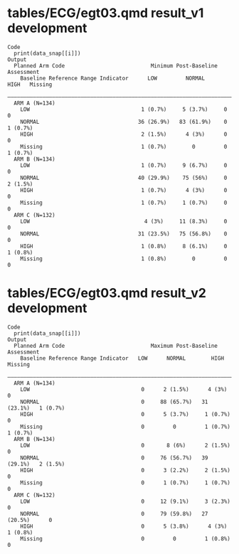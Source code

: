 # tables/ECG/egt03.qmd result_v1 development

    Code
      print(data_snap[[i]])
    Output
      Planned Arm Code                           Minimum Post-Baseline Assessment     
        Baseline Reference Range Indicator      LOW         NORMAL     HIGH   Missing 
      ————————————————————————————————————————————————————————————————————————————————
      ARM A (N=134)                                                                   
        LOW                                   1 (0.7%)     5 (3.7%)     0        0    
        NORMAL                               36 (26.9%)   83 (61.9%)    0     1 (0.7%)
        HIGH                                  2 (1.5%)      4 (3%)      0        0    
        Missing                               1 (0.7%)        0         0     1 (0.7%)
      ARM B (N=134)                                                                   
        LOW                                   1 (0.7%)     9 (6.7%)     0        0    
        NORMAL                               40 (29.9%)    75 (56%)     0     2 (1.5%)
        HIGH                                  1 (0.7%)      4 (3%)      0        0    
        Missing                               1 (0.7%)     1 (0.7%)     0        0    
      ARM C (N=132)                                                                   
        LOW                                    4 (3%)     11 (8.3%)     0        0    
        NORMAL                               31 (23.5%)   75 (56.8%)    0        0    
        HIGH                                  1 (0.8%)     8 (6.1%)     0     1 (0.8%)
        Missing                               1 (0.8%)        0         0        0    

# tables/ECG/egt03.qmd result_v2 development

    Code
      print(data_snap[[i]])
    Output
      Planned Arm Code                           Maximum Post-Baseline Assessment     
        Baseline Reference Range Indicator   LOW      NORMAL        HIGH      Missing 
      ————————————————————————————————————————————————————————————————————————————————
      ARM A (N=134)                                                                   
        LOW                                   0      2 (1.5%)      4 (3%)        0    
        NORMAL                                0     88 (65.7%)   31 (23.1%)   1 (0.7%)
        HIGH                                  0      5 (3.7%)     1 (0.7%)       0    
        Missing                               0         0         1 (0.7%)    1 (0.7%)
      ARM B (N=134)                                                                   
        LOW                                   0       8 (6%)      2 (1.5%)       0    
        NORMAL                                0     76 (56.7%)   39 (29.1%)   2 (1.5%)
        HIGH                                  0      3 (2.2%)     2 (1.5%)       0    
        Missing                               0      1 (0.7%)     1 (0.7%)       0    
      ARM C (N=132)                                                                   
        LOW                                   0     12 (9.1%)     3 (2.3%)       0    
        NORMAL                                0     79 (59.8%)   27 (20.5%)      0    
        HIGH                                  0      5 (3.8%)      4 (3%)     1 (0.8%)
        Missing                               0         0         1 (0.8%)       0    

